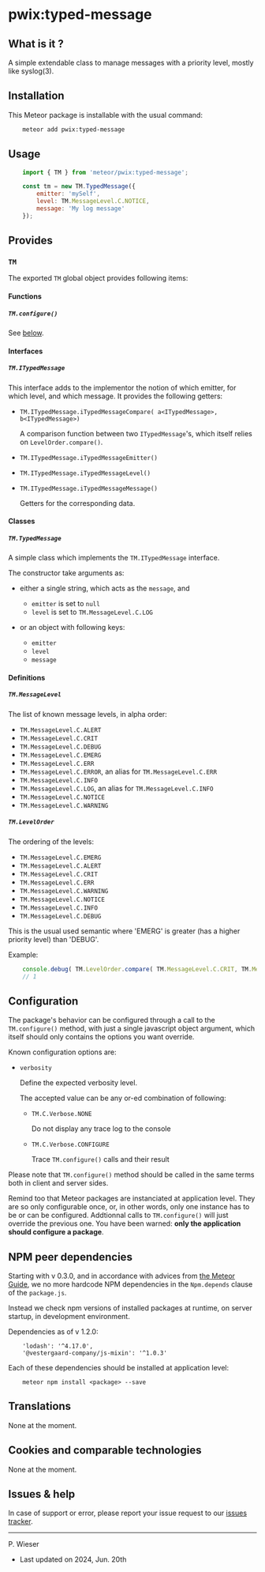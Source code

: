 # pwix:typed-message

## What is it ?

A simple extendable class to manage messages with a priority level, mostly like syslog(3).

## Installation

This Meteor package is installable with the usual command:

```sh
    meteor add pwix:typed-message
```

## Usage

```js
    import { TM } from 'meteor/pwix:typed-message';

    const tm = new TM.TypedMessage({
        emitter: 'mySelf',
        level: TM.MessageLevel.C.NOTICE,
        message: 'My log message'
    });
```

## Provides

### `TM`

The exported `TM` global object provides following items:

#### Functions

##### `TM.configure()`

See [below](#configuration).

#### Interfaces

##### `TM.ITypedMessage`

This interface adds to the implementor the notion of which emitter, for which level, and which message. It provides the following getters:

- `TM.ITypedMessage.iTypedMessageCompare( a<ITypedMessage>, b<ITypedMessage>)`

    A comparison function between two `ITypedMessage`'s, which itself relies on `LevelOrder.compare()`.

- `TM.ITypedMessage.iTypedMessageEmitter()`
- `TM.ITypedMessage.iTypedMessageLevel()`
- `TM.ITypedMessage.iTypedMessageMessage()`

    Getters for the corresponding data.

#### Classes

##### `TM.TypedMessage`

A simple class which implements the `TM.ITypedMessage` interface.

The constructor take arguments as:

- either a single string, which acts as the `message`, and

    - `emitter` is set to `null`
    - `level` is set to `TM.MessageLevel.C.LOG`

- or an object with following keys:

    - `emitter`
    - `level`
    - `message`

#### Definitions

##### `TM.MessageLevel`

The list of known message levels, in alpha order:

- `TM.MessageLevel.C.ALERT`
- `TM.MessageLevel.C.CRIT`
- `TM.MessageLevel.C.DEBUG`
- `TM.MessageLevel.C.EMERG`
- `TM.MessageLevel.C.ERR`
- `TM.MessageLevel.C.ERROR`, an alias for `TM.MessageLevel.C.ERR`
- `TM.MessageLevel.C.INFO`
- `TM.MessageLevel.C.LOG`, an alias for `TM.MessageLevel.C.INFO`
- `TM.MessageLevel.C.NOTICE`
- `TM.MessageLevel.C.WARNING`

##### `TM.LevelOrder`

The ordering of the levels:

- `TM.MessageLevel.C.EMERG`
- `TM.MessageLevel.C.ALERT`
- `TM.MessageLevel.C.CRIT`
- `TM.MessageLevel.C.ERR`
- `TM.MessageLevel.C.WARNING`
- `TM.MessageLevel.C.NOTICE`
- `TM.MessageLevel.C.INFO`
- `TM.MessageLevel.C.DEBUG`

This is the usual used semantic where 'EMERG' is greater (has a higher priority level) than 'DEBUG'.

Example:

```js
    console.debug( TM.LevelOrder.compare( TM.MessageLevel.C.CRIT, TM.MessageLevel.C.INFO ));
    // 1
```

## Configuration

The package's behavior can be configured through a call to the `TM.configure()` method, with just a single javascript object argument, which itself should only contains the options you want override.

Known configuration options are:

- `verbosity`

    Define the expected verbosity level.

    The accepted value can be any or-ed combination of following:

    - `TM.C.Verbose.NONE`

        Do not display any trace log to the console

    - `TM.C.Verbose.CONFIGURE`

        Trace `TM.configure()` calls and their result

Please note that `TM.configure()` method should be called in the same terms both in client and server sides.

Remind too that Meteor packages are instanciated at application level. They are so only configurable once, or, in other words, only one instance has to be or can be configured. Addtionnal calls to `TM.configure()` will just override the previous one. You have been warned: **only the application should configure a package**.

## NPM peer dependencies

Starting with v 0.3.0, and in accordance with advices from [the Meteor Guide](https://guide.meteor.com/writing-atmosphere-packages.html#peer-npm-dependencies), we no more hardcode NPM dependencies in the `Npm.depends` clause of the `package.js`.

Instead we check npm versions of installed packages at runtime, on server startup, in development environment.

Dependencies as of v 1.2.0:
```
    'lodash': '^4.17.0',
    '@vestergaard-company/js-mixin': '^1.0.3'
```

Each of these dependencies should be installed at application level:
```
    meteor npm install <package> --save
```

## Translations

None at the moment.

## Cookies and comparable technologies

None at the moment.

## Issues & help

In case of support or error, please report your issue request to our [issues tracker](https://github.com/trychlos/pwix-typed-message/issues).

---
P. Wieser
- Last updated on 2024, Jun. 20th
